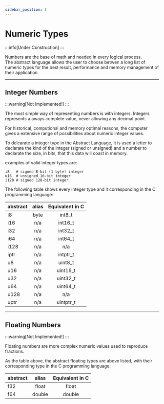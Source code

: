 ```yaml
---
sidebar_position: 1
---
```


# Numeric Types
:::info[Under Construction]
:::

Numbers are the base of math and needed in every logical process. \
The abstract language allows the user to choose betwen a long list
of numeric types for the best result, performance and memory management
of their application.

---
## Integer Numbers
:::warning[Not Implemented!]
:::

The most simple way of representing numbers is with integers. Integers
represents a aways complete value, never allowing any decimal point.

For historical, computional and memory optimal reasons, the computer gives
a extensive range of possibilities about numeric integer values.

To delcarate a integer type in the Abstract Language, it is used a letter
to declarate the kind of the integer (signed or unsigned) and a number to
declarate the size, in bits, that this data will coast in memory.

examples of valid integer types are:
```abs
i8   # signed 8-bit (1 byte) integer
u16  # unsigned 16-bit integer
i128 # signed 128-bit integer
```

The following table shows every integer type and it corresponding in the C
programming language:

|abstract | alias | Equivalent in C |
|---------|:-----:|:---------------:|
| i8      | byte  | int8_t          |
| i16     | n/a   | int16_t         |
| i32     | n/a   | int32_t         |
| i64     | n/a   | int64_t         |
| i128    | n/a   | n/a             |
| iptr    | n/a   | intptr_t        |
| u8      | n/a   | uint8_t         |
| u16     | n/a   | uint16_t        |
| u32     | n/a   | uint32_t        |
| u64     | n/a   | uint64_t        |
| u128    | n/a   | n/a             |
| uptr    | n/a   | uintptr_t       |

---
## Floating Numbers
:::warning[Not Implemented!]
:::

Floating numbers are more complex numeric values used to reproduce fractions.

As the table above, the abstract floating types are above listed, with their
corresponding type in the C programming language:

|abstract | alias  | Equivalent in C |
|---------|:------:|:---------------:|
| f32     | float  | float           |
| f64     | double | double          |

